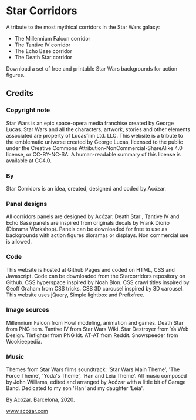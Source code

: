 # Star Corridors

A tribute to the most mythical corridors in the Star Wars galaxy:

- The Millennium Falcon corridor
- The Tantive IV corridor
- The Echo Base corridor
- The Death Star corridor

Download a set of free and printable Star Wars backgrounds for action figures.

## Credits

### Copyright note

Star Wars is an epic space-opera media franchise created by George Lucas.
Star Wars and all the characters, artwork, stories and other elements associated are property of Lucasfilm Ltd. LLC.
This website is a tribute to the emblematic universe created by George Lucas, licensed to the public under the Creative Commons Attribution-NonCommercial-ShareAlike 4.0 license, or CC-BY-NC-SA. A human-readable summary of this license is available at CC4.0.


### By

Star Corridors is an idea, created, designed and coded by Acózar.


### Panel designs

All corridors panels are designed by Acózar. Death Star , Tantive IV and Echo Base panels are inspired from originals decals by Frank Diorio (Diorama Workshop). Panels can be downloaded for free to use as backgrounds with action figures dioramas or displays. Non commercial use is allowed.


### Code

This website is hosted at Github Pages and coded on HTML, CSS and Javascript.
Code can be downloaded from the Starcorridors repository on Github.
CSS hyperspace inspired by Noah Blon.
CSS crawl titles inspired by Geoff Graham from CSS tricks.
CSS 3D carousel inspired by 3D carousel.
This website uses jQuery, Simple lightbox and Prefixfree.


### Image sources

Millennium Falcon from Howl modeling, animation and games.
Death Star from PNG item.
Tantive IV from Star Wars Wiki.
Star Destroyer from Ya Web Design.
Tiefighter from PNG kit.
AT-AT from Reddit.
Snowspeeder from Wookieepedia.


### Music

Themes from Star Wars films soundtrack: 'Star Wars Main Theme', 'The Force Theme', 'Yoda's Theme', 'Han and Leia Theme'.
All music composed by John Williams, edited and arranged by Acózar with a little bit of Garage Band.
Dedicated to my son 'Han' and my daughter 'Leia'.

By Acózar.
Barcelona, 2020.

www.acozar.com